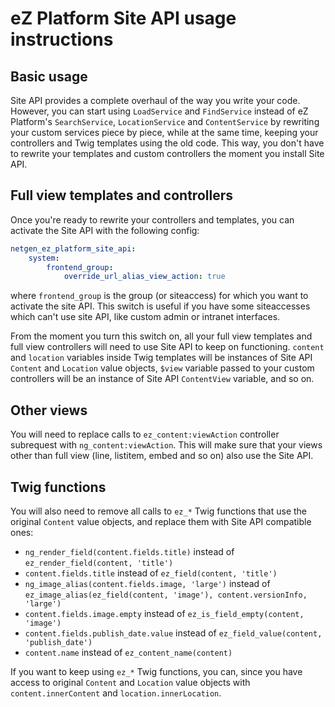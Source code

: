 eZ Platform Site API usage instructions
=======================================

Basic usage
-----------

Site API provides a complete overhaul of the way you write your code. However, you can start using `LoadService` and `FindService` instead of eZ Platform's `SearchService`, `LocationService` and `ContentService` by rewriting your custom services piece by piece, while at the same time, keeping your controllers and Twig templates using the old code. This way, you don't have to rewrite your templates and custom controllers the moment you install Site API.

Full view templates and controllers
-----------------------------------

Once you're ready to rewrite your controllers and templates, you can activate the Site API with the following config:

```yml
netgen_ez_platform_site_api:
    system:
        frontend_group:
            override_url_alias_view_action: true
```

where `frontend_group` is the group (or siteaccess) for which you want to activate the site API. This switch is useful if you have some siteaccesses which can't use site API, like custom admin or intranet interfaces.

From the moment you turn this switch on, all your full view templates and full view controllers will need to use Site API to keep on functioning. `content` and `location` variables inside Twig templates will be instances of Site API `Content` and `Location` value objects, `$view` variable passed to your custom controllers will be an instance of Site API `ContentView` variable, and so on.

Other views
-----------

You will need to replace calls to `ez_content:viewAction` controller subrequest with `ng_content:viewAction`. This will make sure that your views other than full view (line, listitem, embed and so on) also use the Site API.

Twig functions
--------------

You will also need to remove all calls to `ez_*` Twig functions that use the original `Content` value objects, and replace them with Site API compatible ones:

* `ng_render_field(content.fields.title)` instead of `ez_render_field(content, 'title')`
* `content.fields.title` instead of `ez_field(content, 'title')`
* `ng_image_alias(content.fields.image, 'large')` instead of `ez_image_alias(ez_field(content, 'image'), content.versionInfo, 'large')`
* `content.fields.image.empty` instead of `ez_is_field_empty(content, 'image')`
* `content.fields.publish_date.value` instead of `ez_field_value(content, 'publish_date')`
* `content.name` instead of `ez_content_name(content)`

If you want to keep using `ez_*` Twig functions, you can, since you have access to original `Content` and `Location` value objects with `content.innerContent` and `location.innerLocation`.
